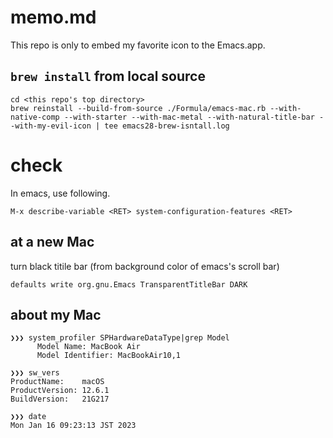 # memo.md

This repo is only to embed my favorite icon to the Emacs.app.

## `brew install` from local source

```
cd <this repo's top directory>
brew reinstall --build-from-source ./Formula/emacs-mac.rb --with-native-comp --with-starter --with-mac-metal --with-natural-title-bar --with-my-evil-icon | tee emacs28-brew-isntall.log
```

# check

In emacs, use following.

```
M-x describe-variable <RET> system-configuration-features <RET>
```

## at a new Mac

turn black titile bar (from background color of emacs's scroll bar)

```
defaults write org.gnu.Emacs TransparentTitleBar DARK
```

## about my Mac
```
❯❯❯ system_profiler SPHardwareDataType|grep Model
      Model Name: MacBook Air
      Model Identifier: MacBookAir10,1
      
❯❯❯ sw_vers
ProductName:	macOS
ProductVersion:	12.6.1
BuildVersion:	21G217      

❯❯❯ date
Mon Jan 16 09:23:13 JST 2023
```

